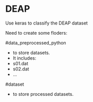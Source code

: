 # DEAP
Use keras to classify the DEAP dataset

Need to create some floders:

#data_preprocessed_python
 - to store datasets.
 - It includes:
 - s01.dat
 - s02.dat
 - ...
  
#dataset
 - to store processed datasets.
